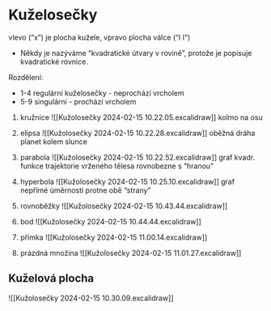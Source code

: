 # Kuželosečky

vlevo (“x”) je plocha kužele, vpravo plocha válce (“I I“)

- Někdy je nazýváme “kvadratické útvary v rovině”, protože je popisuje kvadratické rovnice.

Rozdělení:
- 1-4 regulární kuželosečky - neprochází vrcholem
- 5-9 singulární - prochází vrcholem

1. kružnice
![[Kužolosečky 2024-02-15 10.22.05.excalidraw]]
kolmo na osu
2. elipsa
![[Kužolosečky 2024-02-15 10.22.28.excalidraw]]
oběžná dráha planet kolem slunce

3. parabola
![[Kužolosečky 2024-02-15 10.22.52.excalidraw]]
graf kvadr. funkce
trajektorie vrženého tělesa
rovnobezne s “hranou”

4. hyperbola
![[Kužolosečky 2024-02-15 10.25.10.excalidraw]]
graf nepřímé úměrnosti
protne obě “strany”

5. rovnoběžky
![[Kužolosečky 2024-02-15 10.43.44.excalidraw]]

6. bod
![[Kužolosečky 2024-02-15 10.44.44.excalidraw]]

7. přímka
![[Kužolosečky 2024-02-15 11.00.14.excalidraw]]

8. prázdná množina
![[Kužolosečky 2024-02-15 11.01.27.excalidraw]]


## Kuželová plocha
![[Kužolosečky 2024-02-15 10.30.09.excalidraw]]

